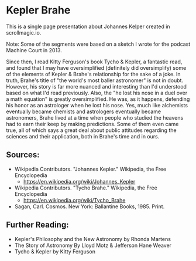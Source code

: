 # Kepler Brahe

This is a single page presentation about Johannes Kelper created in scrollmagic.io. 

Note: Some of the segments were based on a sketch I wrote for the podcast Machine Court in 2013.

Since then, I read Kitty Ferguson's book Tycho & Kepler, a fantastic read, and found that I may have oversimplified
(definitely did oversimplify) some of the elements of Kepler & Brahe's relationship for the sake of a joke. In truth,
Brahe's title of "the world's most baller astronomer" is not in doubt. However, his story is far more nuanced and
interesting than I'd understood based on what I'd read previously. Also, the "he lost his nose in a duel over a math
equation" is greatly oversimplified. He was, as it happens, defending his honor as an astrologer when he lost his nose.
Yes, much like alchemists eventually became chemists and astrologers eventually became astronomers, Brahe lived at a
time when people who studied the heavens had to earn their keep by making predictions. Some of them even came true, 
all of which says a great deal about public attitudes regarding the sciences and their application, both in Brahe's
time and in ours. 

## Sources:
- Wikipedia Contributors. "Johannes Kepler." Wikipedia, the Free Encyclopedia
    - <https://en.wikipedia.org/wiki/Johannes_Kepler>
- Wikipedia Contributors. "Tycho Brahe." Wikipedia, the Free Encyclopedia
    - <https://en.wikipedia.org/wiki/Tycho_Brahe>
- Sagan, Carl. Cosmos. New York: Ballantine Books, 1985. Print.


## Further Reading:
- Kepler's Philosophy and the New Astronomy by Rhonda Martens
- The Story of Astronomy By Lloyd Motz & Jefferson Hane Weaver
- Tycho & Kepler by Kitty Ferguson
